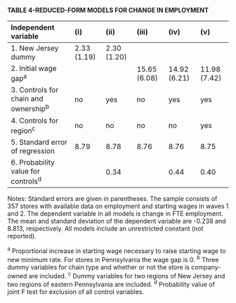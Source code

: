 **TABLE 4-REDUCED-FORM MODELS FOR CHANGE IN EMPLOYMENT**

| Independent variable                       | (i)   | (ii)  | (iii) | (iv)  | (v)   |
| :----------------------------------------- | :---------- | :---------- | :---------- | :---------- | :---------- |
| 1. New Jersey dummy                        | 2.33 (1.19) | 2.30 (1.20) |             |             |             |
| 2. Initial wage gap<sup>a</sup>            |             |             | 15.65 (6.08) | 14.92 (6.21) | 11.98 (7.42) |
| 3. Controls for chain and ownership<sup>b</sup> | no          | yes         | no          | yes         | yes         |
| 4. Controls for region<sup>c</sup>         | no          | no          | no          | no          | yes         |
| 5. Standard error of regression            | 8.79        | 8.78        | 8.76        | 8.76        | 8.75        |
| 6. Probability value for controls<sup>d</sup> |             | 0.34        |             | 0.44        | 0.40        |

Notes: Standard errors are given in parentheses. The sample consists of 357 stores with available data on employment and starting wages in waves 1 and 2. The dependent variable in all models is change in FTE employment. The mean and standard deviation of the dependent variable are -0.238 and 8.813, respectively. All models include an unrestricted constant (not reported).

<sup>a</sup> Proportional increase in starting wage necessary to raise starting wage to new minimum rate. For stores in Pennsylvania the wage gap is 0. 
<sup>b</sup> Three dummy variables for chain type and whether or not the store is company-owned are included. 
<sup>c</sup> Dummy variables for two regions of New Jersey and two regions of eastern Pennsylvania are included. 
<sup>d</sup> Probability value of joint F test for exclusion of all control variables.